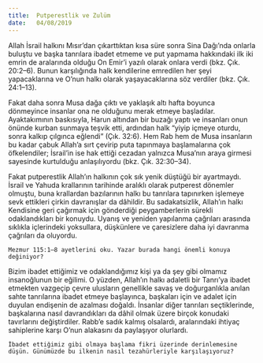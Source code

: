```yaml
---
title:  Putperestlik ve Zulüm
date:   04/08/2019
---
```


Allah İsrail halkını Mısır’dan çıkarttıktan kısa süre sonra Sina Dağı’nda onlarla buluştu ve başka tanrılara ibadet etmeme ve put yapmama hakkındaki ilk iki emrin de aralarında olduğu On Emir’i yazılı olarak onlara verdi (bkz. Çık. 20:2–6). Bunun karşılığında halk kendilerine emredilen her şeyi yapacaklarına ve O’nun halkı olarak yaşayacaklarına söz verdiler (bkz. Çık. 24:1–13).

Fakat daha sonra Musa dağa çıktı ve yaklaşık altı hafta boyunca dönmeyince insanlar ona ne olduğunu merak etmeye başladılar. Ayaktakımının baskısıyla, Harun altından bir buzağı yaptı ve insanları onun önünde kurban sunmaya teşvik etti, ardından halk “yiyip içmeye oturdu, sonra kalkıp çılgınca eğlendi” (Çık. 32:6). Hem Rab hem de Musa insanların bu kadar çabuk Allah’a sırt çevirip puta tapınmaya başlamalarına çok öfkelendiler; İsrail’in ise hak ettiği cezadan yalnızca Musa’nın araya girmesi sayesinde kurtulduğu anlaşılıyordu (bkz. Çık. 32:30–34).

Fakat putperestlik Allah’ın halkının çok sık yenik düştüğü bir ayartmaydı. İsrail ve Yahuda krallarının tarihinde aralıklı olarak putperest dönemler olmuştu, buna krallardan bazılarının halkı bu tanrılara tapınırken işlemeye sevk ettikleri çirkin davranışlar da dâhildir. Bu sadakatsizlik, Allah’ın halkı Kendisine geri çağırmak için gönderdiği peygamberlerin sürekli odaklandıkları bir konuydu. Uyanış ve yeniden yapılanma çağrıları arasında sıklıkla içlerindeki yoksullara, düşkünlere ve çaresizlere daha iyi davranma çağrıları da oluyordu. 

`Mezmur 115:1–8 ayetlerini oku. Yazar burada hangi önemli konuya değiniyor?`

Bizim ibadet ettiğimiz ve odaklandığımız kişi ya da şey gibi olmamız insanoğlunun bir eğilimi. O yüzden, Allah’ın halkı adaletli bir Tanrı’ya ibadet etmekten vazgeçip çevre ulusların genellikle savaş ve doğurganlıkla anılan sahte tanrılarına ibadet etmeye başlayınca, başkaları için ve adalet için duyulan endişenin de azalması doğaldı. İnsanlar diğer tanrıları seçtiklerinde, başkalarına nasıl davrandıkları da dâhil olmak üzere birçok konudaki tavırlarını değiştirdiler. Rabb’e sadık kalmış olsalardı, aralarındaki ihtiyaç sahiplerine karşı O’nun alakasını da paylaşıyor olurlardı.

`İbadet ettiğimiz gibi olmaya başlama fikri üzerinde derinlemesine düşün. Günümüzde bu ilkenin nasıl tezahürleriyle karşılaşıyoruz?`